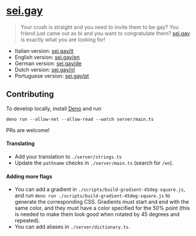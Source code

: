 # [sei.gay](https://sei.gay/en)

> Your crush is straight and you need to invite them to be gay? You friend just came out as bi and you want to congratulate them? [sei.gay](https://sei.gay/en) is exactly what you are looking for!

- Italian version: [sei.gay/it](https://sei.gay/it)
- English version: [sei.gay/en](https://sei.gay/en)
- German version: [sei.gay/de](https://sei.gay/de)
- Dutch version: [sei.gay/nl](https://sei.gay/nl)
- Portuguese version: [sei.gay/pt](https://sei.gay/pt)

## Contributing

To develop locally, install [Deno](https://deno.land/) and run
```
deno run --allow-net --allow-read --watch server/main.ts
```

PRs are welcome!

#### Translating

- Add your translation to `./server/strings.ts`
- Update the `pathname` checks in `./server/main.ts` (search for `/en`).

#### Adding more flags

- You can add a gradient in `./scripts/build-gradient-45deg-square.js`, and run `deno run ./scripts/build-gradient-45deg-square.js` to generate the corresponding CSS. Gradients must start and end with the same color, and they must have a color specified for the 50% point (this is needed to make them look good when rotated by 45 degrees and repeated).
- You can add aliases in `./server/dictionary.ts`.
